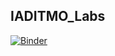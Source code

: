 ## IADITMO_Labs

[![Binder](https://mybinder.org/badge_logo.svg)](https://mybinder.org/v2/gh/UlviSevkhanov/IADITMO_Labs/HEAD)
